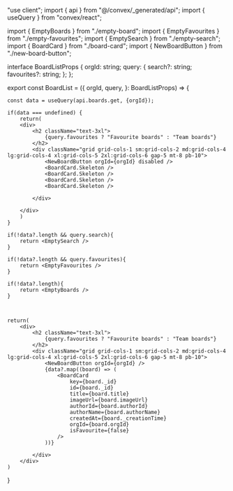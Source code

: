 "use client";
import { api } from "@/convex/_generated/api";
import { useQuery } from "convex/react";

import { EmptyBoards } from "./empty-board";
import { EmptyFavourites } from "./empty-favourites";
import { EmptySearch } from "./empty-search";
import { BoardCard } from "./board-card";
import { NewBoardButton } from "./new-board-button";


interface BoardListProps {
    orgId: string;
    query: {
        search?: string;
        favourites?: string;
    };
};

export const BoardList = ({
    orgId,
    query,
}: BoardListProps) => {

    const data = useQuery(api.boards.get, {orgId});

    if(data === undefined) {
        return(
        <div>
            <h2 className="text-3xl">
                {query.favourites ? "Favourite boards" : "Team boards"}
            </h2>
            <div className="grid grid-cols-1 sm:grid-cols-2 md:grid-cols-4 lg:grid-cols-4 xl:grid-cols-5 2xl:grid-cols-6 gap-5 mt-8 pb-10">
                <NewBoardButton orgId={orgId} disabled />
                <BoardCard.Skeleton />
                <BoardCard.Skeleton />
                <BoardCard.Skeleton />
                <BoardCard.Skeleton />

            </div>

        </div>    
        )
    }

    if(!data?.length && query.search){
        return <EmptySearch />
    }

    if(!data?.length && query.favourites){
        return <EmptyFavourites />
    }

    if(!data?.length){
        return <EmptyBoards />
    }

    

    return(
        <div>
            <h2 className="text-3xl">
                {query.favourites ? "Favourite boards" : "Team boards"}
            </h2>
            <div className="grid grid-cols-1 sm:grid-cols-2 md:grid-cols-4 lg:grid-cols-4 xl:grid-cols-5 2xl:grid-cols-6 gap-5 mt-8 pb-10">
                <NewBoardButton orgId={orgId} />
                {data?.map((board) => (
                    <BoardCard 
                        key={board._id}
                        id={board._id}
                        title={board.title}
                        imageUrl={board.imageUrl}
                        authorId={board.authorId}
                        authorName={board.authorName}
                        createdAt={board._creationTime}
                        orgId={board.orgId}
                        isFavourite={false}
                    />
                ))}

            </div>
        </div>
    )
}